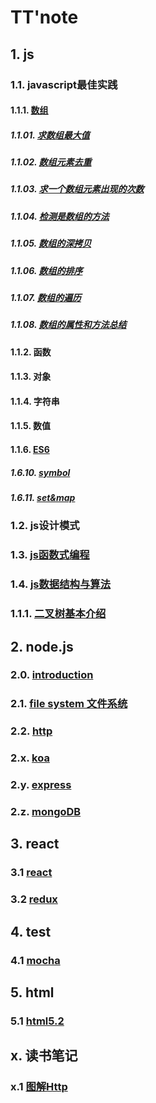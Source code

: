 # TT'note

## 1. js

### 1.1. javascript最佳实践

#### 1.1.1. [数组](https://github.com/ivyTa/ivyTa.github.io/blob/master/js/array/array.md)

##### 1.1.01. [求数组最大值](https://github.com/ivyTa/ivyTa.github.io/blob/master/js/array/01-getMax.md)
##### 1.1.02. [数组元素去重](https://github.com/ivyTa/ivyTa.github.io/blob/master/js/array/02-removeRepeat.md)
##### 1.1.03. [求一个数组元素出现的次数](https://github.com/ivyTa/ivyTa.github.io/blob/master/js/array/03-getCount.md)
##### 1.1.04. [检测是数组的方法](https://github.com/ivyTa/ivyTa.github.io/blob/master/js/array/04-isArray.md)
##### 1.1.05. [数组的深拷贝](https://github.com/ivyTa/ivyTa.github.io/blob/master/js/array/05-deepClone.md)
##### 1.1.06. [数组的排序](https://github.com/ivyTa/ivyTa.github.io/blob/master/js/array/06-sort.md)
##### 1.1.07. [数组的遍历](https://github.com/ivyTa/ivyTa.github.io/blob/master/js/array/07-traversal.md)
##### 1.1.08. [数组的属性和方法总结](https://github.com/ivyTa/ivyTa.github.io/blob/master/js/array/properties&methods.md)

#### 1.1.2. 函数
#### 1.1.3. 对象
#### 1.1.4. 字符串
#### 1.1.5. 数值

#### 1.1.6. [ES6](https://github.com/ivyTa/ivyTa.github.io/blob/master/js/ES6/ES6.md)

##### 1.6.10. [symbol](https://github.com/ivyTa/ivyTa.github.io/blob/master/js/ES6/symbol/symbol.md)
##### 1.6.11. [set&map](https://github.com/ivyTa/ivyTa.github.io/blob/master/js/ES6/set&map/set&map.md)

### 1.2. js设计模式

### 1.3. [js函数式编程](https://github.com/ivyTa/ivyTa.github.io/blob/master/functionalProgramming/functionalProgramming.md)

### 1.4. [js数据结构与算法](https://github.com/ivyTa/ivyTa.github.io/blob/master/js数据结构与算法/readme.md)

### 1.1.1. [二叉树基本介绍](https://github.com/ivyTa/ivyTa.github.io/blob/master/js%E6%95%B0%E6%8D%AE%E7%BB%93%E6%9E%84%E4%B8%8E%E7%AE%97%E6%B3%95/%E4%BA%8C%E5%8F%89%E6%A0%91%E5%92%8C%E4%BA%8C%E5%8F%89%E6%9F%A5%E6%89%BE%E6%A0%91/01-%E4%BA%8C%E5%8F%89%E6%A0%91%E5%9F%BA%E6%9C%AC%E4%BB%8B%E7%BB%8D.md)


## 2. node.js

### 2.0. [introduction](https://github.com/ivyTa/ivyTa.github.io/blob/master/node/00-introduction/introduction.md)
### 2.1. [file system 文件系统](https://github.com/ivyTa/ivyTa.github.io/blob/master/node/01-fileSystem/fileSystem.md)
### 2.2. [http](https://github.com/ivyTa/ivyTa.github.io/blob/master/node/02-http/http.md)
### 2.x. [koa](https://github.com/ivyTa/ivyTa.github.io/blob/master/node/koaDemo/readme.md)
### 2.y. [express](https://github.com/ivyTa/ivyTa.github.io/blob/master/node/expressAPI/API.md)
### 2.z. [mongoDB](https://github.com/ivyTa/ivyTa.github.io/blob/master/node/mongoDB/readme.md)


## 3. react

### 3.1 [react](https://github.com/ivyTa/ivyTa.github.io/blob/master/react/react.md) 
### 3.2 [redux](https://github.com/ivyTa/ivyTa.github.io/blob/master/react/redux.md)

## 4. test

### 4.1 [mocha](https://github.com/ivyTa/ivyTa.github.io/blob/master/test/mocha/mocha.md)

## 5. html

### 5.1 [html5.2](https://github.com/ivyTa/ivyTa.github.io/blob/master/html/01-html5.2.md)

## x. 读书笔记

### x.1 [图解Http]()
